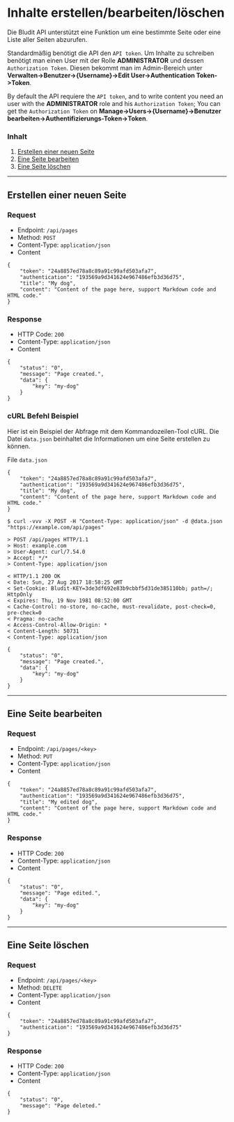 # Inhalte erstellen/bearbeiten/löschen
<!-- Position: 3 -->
<!-- Date: 2017-10-18 22:00:00 -->

Die Bludit API unterstützt eine Funktion um eine bestimmte Seite oder eine Liste aller Seiten abzurufen.

Standardmäßig benötigt die API den `API token`. Um Inhalte zu schreiben benötigt man einen User mit der Rolle **ADMINISTRATOR** und dessen `Authorization Token`. Diesen bekommt man im Admin-Bereich unter **Verwalten->Benutzer->{Username}->Edit User->Authentication Token->Token**.

By default the API requiere the `API token`, and to write content you need an user with the **ADMINISTRATOR** role and his `Authorization Token`; You can get the `Authorization Token` on **Manage->Users->{Username}->Benutzer bearbeiten->Authentifizierungs-Token->Token**.

### Inhalt
1. [Erstellen einer neuen Seite](#create-a-new-page)
2. [Eine Seite bearbeiten](#edit-a-page)
3. [Eine Seite löschen](#delete-a-page)

---

## <a id="create-a-new-page"></a> Erstellen einer neuen Seite

### Request
- Endpoint: `/api/pages`
- Method: `POST`
- Content-Type: `application/json`
- Content

```
{
	"token": "24a8857ed78a8c89a91c99afd503afa7",
	"authentication": "193569a9d341624e967486efb3d36d75",
	"title": "My dog",
	"content": "Content of the page here, support Markdown code and HTML code."
}
```

### Response
- HTTP Code: `200`
- Content-Type: `application/json`
- Content

```
{
	"status": "0",
	"message": "Page created.",
	"data": {
		"key": "my-dog"
	}
}
```

### cURL Befehl Beispiel
Hier ist ein Beispiel der Abfrage mit dem Kommandozeilen-Tool cURL. Die Datei `data.json` beinhaltet die Informationen um eine Seite erstellen zu können.

File `data.json`
```
{
	"token": "24a8857ed78a8c89a91c99afd503afa7",
	"authentication": "193569a9d341624e967486efb3d36d75",
	"title": "My dog",
	"content": "Content of the page here, support Markdown code and HTML code."
}
```

```
$ curl -vvv -X POST -H "Content-Type: application/json" -d @data.json "https://example.com/api/pages"

> POST /api/pages HTTP/1.1
> Host: example.com
> User-Agent: curl/7.54.0
> Accept: */*
> Content-Type: application/json

< HTTP/1.1 200 OK
< Date: Sun, 27 Aug 2017 18:58:25 GMT
< Set-Cookie: Bludit-KEY=3de3df692e83b9cbbf5d31de385110bb; path=/; HttpOnly
< Expires: Thu, 19 Nov 1981 08:52:00 GMT
< Cache-Control: no-store, no-cache, must-revalidate, post-check=0, pre-check=0
< Pragma: no-cache
< Access-Control-Allow-Origin: *
< Content-Length: 50731
< Content-Type: application/json

{
	"status": "0",
	"message": "Page created.",
	"data": {
		"key": "my-dog"
	}
}
```

---

## <a id="edit-a-page"></a> Eine Seite bearbeiten

### Request
- Endpoint: `/api/pages/<key>`
- Method: `PUT`
- Content-Type: `application/json`
- Content

```
{
	"token": "24a8857ed78a8c89a91c99afd503afa7",
	"authentication": "193569a9d341624e967486efb3d36d75",
	"title": "My edited dog",
	"content": "Content of the page here, support Markdown code and HTML code."
}
```

### Response
- HTTP Code: `200`
- Content-Type: `application/json`
- Content

```
{
	"status": "0",
	"message": "Page edited.",
	"data": {
		"key": "my-dog"
	}
}
```

---

## <a id="delete-a-page"></a> Eine Seite löschen

### Request
- Endpoint: `/api/pages/<key>`
- Method: `DELETE`
- Content-Type: `application/json`
- Content

```
{
	"token": "24a8857ed78a8c89a91c99afd503afa7",
	"authentication": "193569a9d341624e967486efb3d36d75"
}
```

### Response
- HTTP Code: `200`
- Content-Type: `application/json`
- Content

```
{
	"status": "0",
	"message": "Page deleted."
}
```
